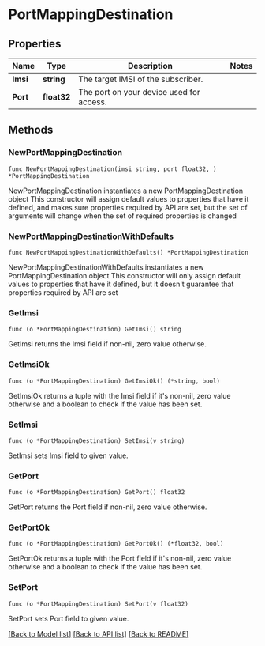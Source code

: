 # PortMappingDestination

## Properties

Name | Type | Description | Notes
------------ | ------------- | ------------- | -------------
**Imsi** | **string** | The target IMSI of the subscriber. | 
**Port** | **float32** | The port on your device used for access. | 

## Methods

### NewPortMappingDestination

`func NewPortMappingDestination(imsi string, port float32, ) *PortMappingDestination`

NewPortMappingDestination instantiates a new PortMappingDestination object
This constructor will assign default values to properties that have it defined,
and makes sure properties required by API are set, but the set of arguments
will change when the set of required properties is changed

### NewPortMappingDestinationWithDefaults

`func NewPortMappingDestinationWithDefaults() *PortMappingDestination`

NewPortMappingDestinationWithDefaults instantiates a new PortMappingDestination object
This constructor will only assign default values to properties that have it defined,
but it doesn't guarantee that properties required by API are set

### GetImsi

`func (o *PortMappingDestination) GetImsi() string`

GetImsi returns the Imsi field if non-nil, zero value otherwise.

### GetImsiOk

`func (o *PortMappingDestination) GetImsiOk() (*string, bool)`

GetImsiOk returns a tuple with the Imsi field if it's non-nil, zero value otherwise
and a boolean to check if the value has been set.

### SetImsi

`func (o *PortMappingDestination) SetImsi(v string)`

SetImsi sets Imsi field to given value.


### GetPort

`func (o *PortMappingDestination) GetPort() float32`

GetPort returns the Port field if non-nil, zero value otherwise.

### GetPortOk

`func (o *PortMappingDestination) GetPortOk() (*float32, bool)`

GetPortOk returns a tuple with the Port field if it's non-nil, zero value otherwise
and a boolean to check if the value has been set.

### SetPort

`func (o *PortMappingDestination) SetPort(v float32)`

SetPort sets Port field to given value.



[[Back to Model list]](../README.md#documentation-for-models) [[Back to API list]](../README.md#documentation-for-api-endpoints) [[Back to README]](../README.md)


